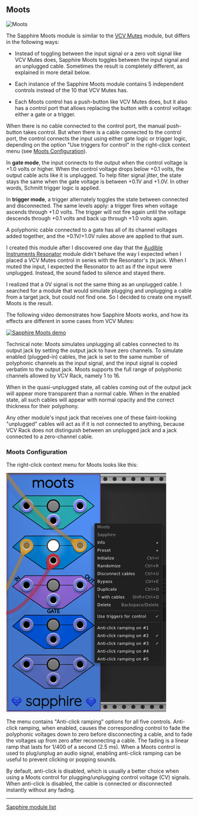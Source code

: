 ## Moots

![Moots](images/moots.png)

The Sapphire Moots module is similar to the
[VCV Mutes](https://library.vcvrack.com/Fundamental/Mutes) module,
but differs in the following ways:

* Instead of toggling between the input signal or a zero volt
  signal like VCV Mutes does, Sapphire Moots toggles between
  the input signal and an unplugged cable.
  Sometimes the result is completely different, as explained
  in more detail below.

* Each instance of the Sapphire Moots module contains 5 independent
  controls instead of the 10 that VCV Mutes has.

* Each Moots control has a push-button like VCV Mutes does,
  but it also has a control port that allows replacing the button with
  a control voltage: either a gate or a trigger.

When there is no cable connected to the control port,
the manual push-button takes control.
But when there is a cable connected to the control port,
the control connects the input using either gate logic or
trigger logic, depending on the option "Use triggers for control"
in the right-click context menu (see [Moots Configuration](#moots-configuration)).

In **gate mode**, the input connects to the output when the
control voltage is +1.0 volts or higher. When the control voltage
drops below +0.1 volts, the output cable acts like it is
unplugged. To help filter signal jitter, the state stays the same
when the gate voltage is between +0.1V and +1.0V.
In other words, Schmitt trigger logic is applied.

In **trigger mode**, a trigger alternately toggles the state between
connected and disconnected. The same levels apply: a trigger fires
when voltage ascends through +1.0 volts. The trigger will not
fire again until the voltage descends through +0.1 volts and back
up through +1.0 volts again.

A polyphonic cable connected to a gate has all
of its channel voltages added together, and the +0.1V/+1.0V rules
above are applied to that sum.

I created this module after I discovered one day that the
[Audible Instruments Resonator](https://library.vcvrack.com/AudibleInstruments/Rings)
module didn't behave the way I expected when I placed a VCV Mutes
control in series with the Resonator's `IN` jack. When I muted
the input, I expected the Resonator to act as if the input were
unplugged. Instead, the sound faded to silence and stayed there.

I realized that a 0V signal is not the same thing as an unplugged cable.
I searched for a module that would simulate plugging and unplugging a
cable from a target jack, but could not find one. So I decided to create
one myself. Moots is the result.

The following video demonstrates how Sapphire Moots works,
and how its effects are different in some cases from VCV Mutes:


[![Sapphire Moots demo](https://img.youtube.com/vi/_E_QpehAGMw/0.jpg)](https://www.youtube.com/watch?v=_E_QpehAGMw)

Technical note: Moots simulates unplugging all cables connected
to its output jack by setting the output jack to have zero channels.
To simulate enabled (plugged-in) cables, the jack is set to the
same number of polyphonic channels as the input signal, and the
input signal is copied verbatim to the output jack.
Moots supports the full range of polyphonic channels allowed
by VCV Rack, namely 1 to 16.

When in the quasi-unplugged state, all cables coming out of the
output jack will appear more transparent than a normal cable.
When in the enabled state, all such cables will appear
with normal opacity and the correct thickness for their polyphony.

Any other module's input jack that receives one of these faint-looking
"unplugged" cables will act as if it is not connected to anything,
because VCV Rack does not distinguish between an unplugged jack
and a jack connected to a zero-channel cable.

### Moots Configuration

The right-click context menu for Moots looks like this:

![Moots menu options](images/moots_menu.png)

The menu contains "Anti-click ramping" options for all five controls.
Anti-click ramping, when enabled, causes the corresponding control to
fade the polyphonic voltages down to zero before disconnecting a cable,
and to fade the voltages up from zero after reconnecting a cable.
The fading is a linear ramp that lasts for 1/400 of a second (2.5 ms).
When a Moots control is used to plug/unplug an audio signal, enabling
anti-click ramping can be useful to prevent clicking or popping sounds.

By default, anti-click is disabled, which is usually a better choice
when using a Moots control for plugging/unplugging control voltage (CV)
signals. When anti-click is disabled, the cable is connected or
disconnected instantly without any fading.

---

[Sapphire module list](README.md)
